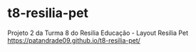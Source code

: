 # t8-resilia-pet
Projeto 2 da Turma 8 do Resilia Educação - Layout Resilia Pet
https://patandrade09.github.io/t8-resilia-pet/
